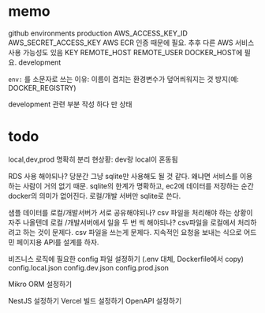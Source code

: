 # memo

github environments
	production
		AWS_ACCESS_KEY_ID
		AWS_SECRET_ACCESS_KEY
			 AWS ECR 인증 때문에 필요. 추후 다른 AWS 서비스 사용 가능성도 있음
		KEY
		REMOTE_HOST
		REMOTE_USER
			DOCKER_HOST에 필요.
	development

`env:` 를 소문자로 쓰는 이유: 이름이 겹치는 환경변수가 덮어씌워지는 것 방지(예: DOCKER_REGISTRY)

development 관련 부분 작성 하다 만 상태

# todo
local,dev,prod 명확히 분리
	현상황: dev랑 local이 혼동됨

RDS 사용 해야되나?
		당분간 그냥 sqlite만 사용해도 될 것 같다. 왜냐면 서비스를 이용하는 사람이 거의 없기 때문.
			sqlite의 한계가 명확하고, ec2에 데이터를 저장하는 순간 docker의 의미가 없어진다.
			로컬/개발 서버만 sqlite로 쓴다.

샘플 데이터를 로컬/개발서버가 서로 공유해야되나?
csv 파일을 처리해야 하는 상황이 자주 나올텐데 로컬 /개발서버에서 일을 두 번 씩 해야되나?
	csv파일을 로컬에서 처리하려고 하는 것이 문제다.
		csv 파일을 쓰는게 문제다. 지속적인 요청을 보내는 식으로 어드민 페이지용 API를 설계를 하자.


비즈니스 로직에 필요한 config 파일 설정하기 (.env 대체, Dockerfile에서 copy)
config.local.json
config.dev.json
config.prod.json

Mikro ORM 설정하기

NestJS 설정하기
Vercel 빌드 설정하기
OpenAPI 설정하기